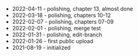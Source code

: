 
- 2022-04-11 - polishing, chapter 13, almost done
- 2022-03-18 - polishing, chapters 10-12
- 2022-02-07 - polishing, chapters 07-09
- 2022-02-01 - polishing, merge test
- 2022-01-31 - polishing, edit-branch
- 2022-01-26 - first public upload
- 2021-08-19 - initialized
